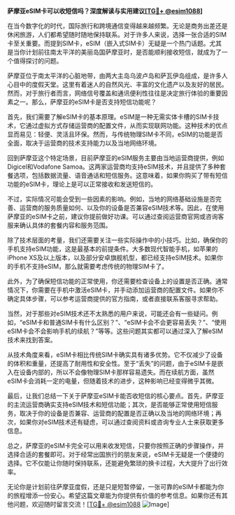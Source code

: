 **萨摩亚eSIM卡可以收短信吗？深度解读与实用建议[[TG💪+ @esim1088](https://t.me/s/esim1088)]**

在当今数字化的时代，国际旅行和跨境通信变得越来越频繁。无论是商务出差还是休闲旅游，人们都希望随时随地保持联系。对于许多人来说，选择一张合适的SIM卡至关重要。而提到SIM卡，eSIM（嵌入式SIM卡）无疑是一个热门话题。尤其是当你计划前往南太平洋的美丽岛国萨摩亚时，是否能顺利接收短信，就成为了一个值得探讨的问题。

萨摩亚位于南太平洋的心脏地带，由两大主岛乌波卢岛和萨瓦伊岛组成，是许多人心目中的度假天堂。这里有着迷人的自然风光、丰富的文化遗产以及友好的居民。然而，对于旅行者而言，网络信号覆盖和通讯便利性往往是决定旅行体验的重要因素之一。那么，萨摩亚的eSIM卡是否支持短信功能呢？

首先，我们需要了解eSIM卡的基本原理。eSIM是一种无需实体卡槽的SIM卡技术，它通过虚拟方式存储运营商的配置文件，从而实现联网功能。这种技术的优点显而易见：轻便、灵活且环保。然而，与传统物理SIM卡不同，eSIM的功能是否全面，取决于运营商的技术支持能力以及当地网络环境。

回到萨摩亚这个特定场景，目前萨摩亚的eSIM服务主要由当地运营商提供，例如Digicel和Vodafone Samoa。这两家运营商均支持eSIM技术，并且提供了多种套餐选项，包括数据流量、语音通话和短信服务。这意味着，如果你购买了带有短信功能的eSIM卡，理论上是可以正常接收和发送短信的。

不过，实际情况可能会受到一些因素的影响。例如，当地的网络基础设施是否完善、运营商的服务质量如何、以及你的设备是否兼容eSIM技术等。因此，在使用萨摩亚的eSIM卡之前，建议你提前做好功课。可以通过查阅运营商官网或咨询客服来确认具体的套餐内容和服务范围。

除了技术层面的考量，我们还需要关注一些实际操作中的小技巧。比如，确保你的手机支持eSIM功能，这是最基本的前提条件。大多数现代智能手机，如苹果的iPhone XS及以上版本，以及部分安卓旗舰机型，都已经支持eSIM技术。如果你的手机不支持eSIM，那么就需要考虑传统的物理SIM卡了。

此外，为了确保短信功能的正常使用，你还需要检查设备上的设置是否正确。通常情况下，你需要在手机中激活eSIM卡，并手动添加运营商的配置文件。如果你不确定具体步骤，可以参考运营商提供的官方指南，或者直接联系客服寻求帮助。

当然，对于那些对eSIM技术还不太熟悉的用户来说，可能还会有一些疑问。例如，“eSIM卡和普通SIM卡有什么区别？”、“eSIM卡会不会更容易丢失？”、“使用eSIM卡会不会影响手机的续航？”等等。这些问题其实都可以通过深入了解eSIM技术来找到答案。

从技术角度来看，eSIM卡相比传统SIM卡确实具有诸多优势。它不仅减少了设备的体积和重量，还提高了耐用性和安全性。至于“丢失”的问题，由于eSIM卡是嵌入在设备内部的，所以不会像物理SIM卡那样容易遗失。而在续航方面，虽然eSIM卡会消耗一定的电量，但随着技术的进步，这种影响已经变得微乎其微。

最后，让我们总结一下关于萨摩亚eSIM卡能否收短信的核心要点。首先，萨摩亚的主流运营商确实支持eSIM技术和短信功能；其次，是否能够正常使用短信服务，取决于你的设备是否兼容、运营商的配置是否正确以及当地的网络环境；再次，如果你对eSIM技术还有疑虑，可以通过查阅资料或咨询专业人士来获取更多信息。

总之，萨摩亚的eSIM卡完全可以用来收发短信，只要你按照正确的步骤操作，并选择合适的套餐即可。对于经常出国旅行的朋友来说，eSIM卡无疑是一个便捷的选择。它不仅能让你随时保持联系，还能避免繁琐的换卡过程，大大提升了出行效率。

无论你是计划前往萨摩亚度假，还是只是短暂停留，一张可靠的eSIM卡都能为你的旅程增添一份安心。希望这篇文章能为你提供有价值的参考信息。如果你还有其他问题，欢迎随时留言交流！[[TG💪+ @esim1088](https://t.me/s/esim1088) ![Image](https://i.postimg.cc/4NQfJmqS/Snipaste-2025-05-13-00-14-12.png)]